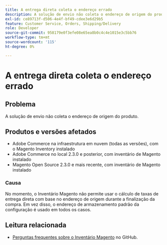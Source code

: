 ```yaml
---
title: A entrega direta coleta o endereço errado
description: A solução de envio não coleta o endereço de origem do produto.
exl-id: ce89713f-d506-4e4f-bf49-cdee3e6d29b5
feature: Customer Service, Orders, Shipping/Delivery
role: Developer
source-git-commit: 958179e0f3efe08e65ea8b0c4c4e1015e3c5bb76
workflow-type: tm+mt
source-wordcount: '115'
ht-degree: 0%

---
```


# A entrega direta coleta o endereço errado

## Problema

A solução de envio não coleta o endereço de origem do produto.

## Produtos e versões afetados

* Adobe Commerce na infraestrutura em nuvem (todas as versões), com o Magento Inventory instalado
* Adobe Commerce no local 2.3.0 e posterior, com inventário de Magento instalado
* Magento Open Source 2.3.0 e mais recente, com inventário de Magento instalado

### Causa

No momento, o Inventário Magento não permite usar o cálculo de taxas de entrega direta com base no endereço de origem durante a finalização da compra. Em vez disso, o endereço de armazenamento padrão da configuração é usado em todos os casos.

## Leitura relacionada

* [Perguntas frequentes sobre o Inventário Magento](https://github.com/magento/inventory/wiki/MSI-FAQs) no GitHub.
